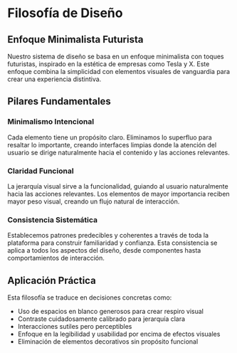
# Filosofía de Diseño

## Enfoque Minimalista Futurista

Nuestro sistema de diseño se basa en un enfoque minimalista con toques futuristas, inspirado en la estética de empresas como Tesla y X. Este enfoque combina la simplicidad con elementos visuales de vanguardia para crear una experiencia distintiva.

## Pilares Fundamentales

### Minimalismo Intencional
Cada elemento tiene un propósito claro. Eliminamos lo superfluo para resaltar lo importante, creando interfaces limpias donde la atención del usuario se dirige naturalmente hacia el contenido y las acciones relevantes.

### Claridad Funcional
La jerarquía visual sirve a la funcionalidad, guiando al usuario naturalmente hacia las acciones relevantes. Los elementos de mayor importancia reciben mayor peso visual, creando un flujo natural de interacción.

### Consistencia Sistemática
Establecemos patrones predecibles y coherentes a través de toda la plataforma para construir familiaridad y confianza. Esta consistencia se aplica a todos los aspectos del diseño, desde componentes hasta comportamientos de interacción.

## Aplicación Práctica

Esta filosofía se traduce en decisiones concretas como:

- Uso de espacios en blanco generosos para crear respiro visual
- Contraste cuidadosamente calibrado para jerarquía clara
- Interacciones sutiles pero perceptibles
- Enfoque en la legibilidad y usabilidad por encima de efectos visuales
- Eliminación de elementos decorativos sin propósito funcional
